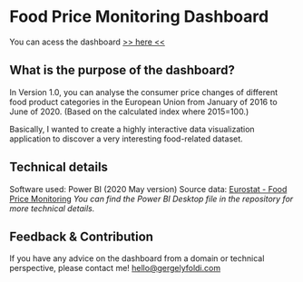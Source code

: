 # Food Price Monitoring Dashboard

You can acess the dashboard [>> here <<](https://app.powerbi.com/view?r=eyJrIjoiZGFjYmYzMGEtOTkwZi00MDFjLTgyNGYtYzdmZWFiMGQ4NWM5IiwidCI6IjRhNTQxZWMwLWQ4MWEtNGJiNS05ODNiLWU0MjI0ODY0YTlmNiIsImMiOjl9&pageName=ReportSection6de845fe31163ed2af2c)

## What is the purpose of the dashboard?
In Version 1.0, you can analyse the consumer price changes of different food product categories in the European Union from January of 2016 to June of 2020. (Based on the calculated index where 2015=100.)

Basically, I wanted to create a highly interactive data visualization application to discover a very interesting food-related dataset.

## Technical details
Software used: Power BI (2020 May version)
Source data: [Eurostat - Food Price Monitoring](https://ec.europa.eu/eurostat/web/experimental-statistics/food-price-monitoring)
*You can find the Power BI Desktop file in the repository for more technical details.*

## Feedback & Contribution
If you have any advice on the dashboard from a domain or technical perspective, please contact me!
hello@gergelyfoldi.com

